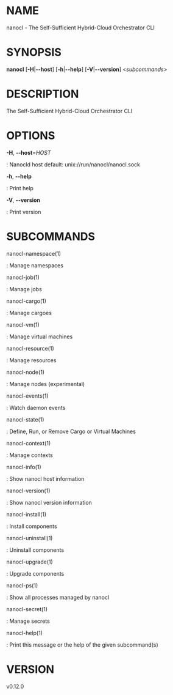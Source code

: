 NAME
====

nanocl - The Self-Sufficient Hybrid-Cloud Orchestrator CLI

SYNOPSIS
========

**nanocl** \[**-H**\|**\--host**\] \[**-h**\|**\--help**\]
\[**-V**\|**\--version**\] \<*subcommands*\>

DESCRIPTION
===========

The Self-Sufficient Hybrid-Cloud Orchestrator CLI

OPTIONS
=======

**-H**, **\--host**=*HOST*

:   Nanocld host default: unix://run/nanocl/nanocl.sock

**-h**, **\--help**

:   Print help

**-V**, **\--version**

:   Print version

SUBCOMMANDS
===========

nanocl-namespace(1)

:   Manage namespaces

nanocl-job(1)

:   Manage jobs

nanocl-cargo(1)

:   Manage cargoes

nanocl-vm(1)

:   Manage virtual machines

nanocl-resource(1)

:   Manage resources

nanocl-node(1)

:   Manage nodes (experimental)

nanocl-events(1)

:   Watch daemon events

nanocl-state(1)

:   Define, Run, or Remove Cargo or Virtual Machines

nanocl-context(1)

:   Manage contexts

nanocl-info(1)

:   Show nanocl host information

nanocl-version(1)

:   Show nanocl version information

nanocl-install(1)

:   Install components

nanocl-uninstall(1)

:   Uninstall components

nanocl-upgrade(1)

:   Upgrade components

nanocl-ps(1)

:   Show all processes managed by nanocl

nanocl-secret(1)

:   Manage secrets

nanocl-help(1)

:   Print this message or the help of the given subcommand(s)

VERSION
=======

v0.12.0
